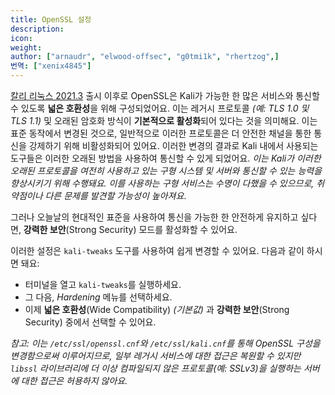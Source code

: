 ```yaml
---
title: OpenSSL 설정
description:
icon:
weight:
author: ["arnaudr", "elwood-offsec", "g0tmi1k", "rhertzog",]
번역: ["xenix4845"]
---
```


[칼리 리눅스 2021.3](/blog/kali-linux-2021-3-release/) 출시 이후로 OpenSSL은 Kali가 가능한 한 많은 서비스와 통신할 수 있도록 **넓은 호환성**을 위해 구성되었어요. 이는 레거시 프로토콜 _(예: TLS 1.0 및 TLS 1.1)_ 및 오래된 암호화 방식이 **기본적으로 활성화**되어 있다는 것을 의미해요. 이는 표준 동작에서 변경된 것으로, 일반적으로 이러한 프로토콜은 더 안전한 채널을 통한 통신을 강제하기 위해 비활성화되어 있어요. 이러한 변경의 결과로 Kali 내에서 사용되는 도구들은 이러한 오래된 방법을 사용하여 통신할 수 있게 되었어요. _이는 Kali가 이러한 오래된 프로토콜을 여전히 사용하고 있는 구형 시스템 및 서버와 통신할 수 있는 능력을 향상시키기 위해 수행돼요. 이를 사용하는 구형 서비스는 수명이 다했을 수 있으므로, 취약점이나 다른 문제를 발견할 가능성이 높아져요_.

그러나 오늘날의 현대적인 표준을 사용하여 통신을 가능한 한 안전하게 유지하고 싶다면, **강력한 보안**(Strong Security) 모드를 활성화할 수 있어요.

이러한 설정은 `kali-tweaks` 도구를 사용하여 쉽게 변경할 수 있어요. 다음과 같이 하시면 돼요:

- 터미널을 열고 `kali-tweaks`를 실행하세요. 
- 그 다음, _Hardening_ 메뉴를 선택하세요.
- 이제 **넓은 호환성**(Wide Compatibility) _(기본값)_ 과 **강력한 보안**(Strong Security) 중에서 선택할 수 있어요.

_참고: 이는 `/etc/ssl/openssl.cnf`와 `/etc/ssl/kali.cnf`를 통해 OpenSSL 구성을 변경함으로써 이루어지므로, 일부 레거시 서비스에 대한 접근은 복원할 수 있지만 `libssl` 라이브러리에 더 이상 컴파일되지 않은 프로토콜(예: SSLv3)을 실행하는 서버에 대한 접근은 허용하지 않아요._
